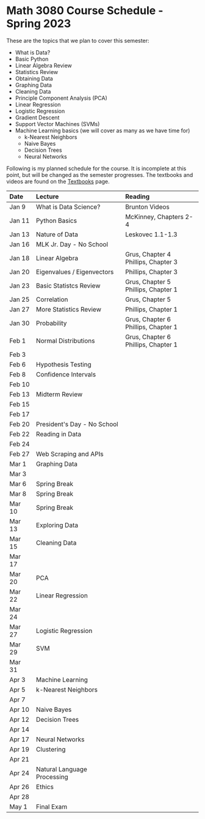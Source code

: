 # Math 3080 Course Schedule - Spring 2023
These are the topics that we plan to cover this semester:
* What is Data?
* Basic Python
* Linear Algebra Review
* Statistics Review
* Obtaining Data
* Graphing Data
* Cleaning Data
* Principle Component Analysis (PCA)
* Linear Regression
* Logistic Regression
* Gradient Descent
* Support Vector Machines (SVMs)
* Machine Learning basics (we will cover as many as we have time for)
  * k-Nearest Neighbors
  * Naive Bayes
  * Decision Trees
  * Neural Networks

Following is my planned schedule for the course. It is incomplete at this point, but will be changed as the semester progresses. The textbooks and videos are found on the [Textbooks](https://github.com/drolsonmi/math3080/blob/main/3080_Textbooks.md) page.

| Date   | Lecture                       | Reading |
| :----- | :------                       | :------ |
| Jan 9  | What is Data Science?         | Brunton Videos |
| Jan 11 | Python Basics                 | McKinney, Chapters 2-4 |
| Jan 13 | Nature of Data                | Leskovec 1.1-1.3 |
| Jan 16 | MLK Jr. Day - No School       | |
| Jan 18 | Linear Algebra                | Grus, Chapter 4<br>Phillips, Chapter 3 |
| Jan 20 | Eigenvalues / Eigenvectors    | Phillips, Chapter 3 |
| Jan 23 | Basic Statistcs Review        | Grus, Chapter 5<br>Phillips, Chapter 1 |
| Jan 25 | Correlation | Grus, Chapter 5 |
| Jan 27 | More Statistics Review        | Phillips, Chapter 1 |
| Jan 30 | Probability                   | Grus, Chapter 6<br>Phillips, Chapter 1 |
| Feb 1  | Normal Distributions          | Grus, Chapter 6<br>Phillips, Chapter 1 |
| Feb 3  | | |
| Feb 6  | Hypothesis Testing | |
| Feb 8  | Confidence Intervals | |
| Feb 10 |  | |
| Feb 13 | Midterm Review | |
| Feb 15 | | |
| Feb 17 | | |
| Feb 20 | President's Day - No School | |
| Feb 22 | Reading in Data | |
| Feb 24 | | |
| Feb 27 | Web Scraping and APIs| |
| Mar 1  | Graphing Data | |
| Mar 3  | | |
| Mar 6  | Spring Break | |
| Mar 8  | Spring Break | |
| Mar 10 | Spring Break | |
| Mar 13 | Exploring Data | |
| Mar 15 | Cleaning Data | |
| Mar 17 |  | |
| Mar 20 | PCA | |
| Mar 22 | Linear Regression | |
| Mar 24 | | |
| Mar 27 | Logistic Regression | |
| Mar 29 | SVM | |
| Mar 31 | | |
| Apr 3  | Machine Learning | |
| Apr 5  | k-Nearest Neighbors | |
| Apr 7  |  | |
| Apr 10 | Naive Bayes | |
| Apr 12 | Decision Trees| |
| Apr 14 | | |
| Apr 17 | Neural Networks | |
| Apr 19 | Clustering | |
| Apr 21 | | |
| Apr 24 | Natural Language Processing | |
| Apr 26 | Ethics | |
| Apr 28 | | |
| May 1  | Final Exam | |